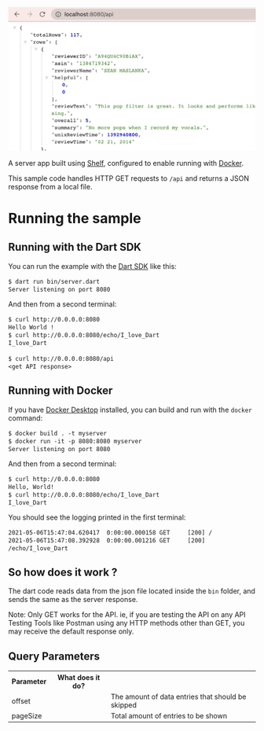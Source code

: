 ![](screenshot.png)

A server app built using [Shelf](https://pub.dev/packages/shelf),
configured to enable running with [Docker](https://www.docker.com/).

This sample code handles HTTP GET requests to `/api` and returns a JSON response from a local file.

# Running the sample

## Running with the Dart SDK

You can run the example with the [Dart SDK](https://dart.dev/get-dart)
like this:

```
$ dart run bin/server.dart
Server listening on port 8080
```

And then from a second terminal:
```
$ curl http://0.0.0.0:8080
Hello World !
$ curl http://0.0.0.0:8080/echo/I_love_Dart
I_love_Dart

$ curl http://0.0.0.0:8080/api
<get API response>
```

## Running with Docker

If you have [Docker Desktop](https://www.docker.com/get-started) installed, you
can build and run with the `docker` command:

```
$ docker build . -t myserver
$ docker run -it -p 8080:8080 myserver
Server listening on port 8080
```

And then from a second terminal:
```
$ curl http://0.0.0.0:8080
Hello, World!
$ curl http://0.0.0.0:8080/echo/I_love_Dart
I_love_Dart
```

You should see the logging printed in the first terminal:
```
2021-05-06T15:47:04.620417  0:00:00.000158 GET     [200] /
2021-05-06T15:47:08.392928  0:00:00.001216 GET     [200] /echo/I_love_Dart
```

## So how does it work ?

The dart code reads data from the json file located inside the `bin` folder, and sends the same as the server response.

Note: Only GET works for the API. ie, if you are testing the API on any API Testing Tools like Postman using any HTTP methods other than GET, you may receive the default response only.

## Query Parameters

<table>
    <tr>
        <th> Parameter </th>
        <th> What does it do? </th>
    </tr>
    <tr>
        <td> offset <td>
        <td> The amount of data entries that should be skipped </td>
    </tr>
    <tr>
        <td> pageSize <td>
        <td> Total amount of entries to be shown </td>
    </tr>
</table>

